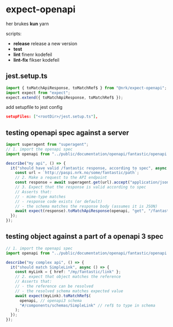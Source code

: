 # expect-openapi

her brukes **kun** yarn

scripts:

- **release** release a new version
- **test**
- **lint** finenr kodefeil
- **lint-fix** fikser kodefeil

## jest.setup.ts

```ts
import { toMatchApiResponse, toMatchRef$ } from "@nrk/expect-openapi";
import expect from "expect";
expect.extend({ toMatchApiResponse, toMatchRef$ });
```

add setupfile to jest config

```json
setupFiles: ["<rootDir>/jest.setup.ts"],
```

## testing openapi spec against a server

```ts
import superagent from "superagent";
// 1. import the openapi spec
import openapi from "../public/documentation/openapi/fantastic/openapi.json";

describe("my api", () => {
  it("should have valid /fantastic response, according to spec", async () => {
    const url = `http://paspi.nrk.no/some/fantastic/path`;
    // 2. Make a request to the API endpoint
    const response = await superagent.get(url).accept("application/json");
    // 3. Expect that the response is valid according to spec
    // Asserts that:
    // - mime-type matches
    // - response code exists (or default)
    // - the schema matches the response body (assumes it is JSON)
    await expect(response).toMatchApiResponse(openapi, "get", "/fantastic");
  });
});
```

## testing object against a part of a openapi 3 spec

```ts
// 1. import the openapi spec
import openapi from "../public/documentation/openapi/fantastic/openapi.json";

describe("my complex api", () => {
  it("should match SimpleLink", async () => {
    const myLink = { href: "/my/fantastic/link" };
    // 2. expect that object matches the reference
    // Asserts that:
    // - the reference can be resolved
    // - the resolved schema matches expected value
    await expect(myLink).toMatchRef$(
      openapi, // openapi3 schema
      "#/components/schemas/SimpleLink" // ref$ to type in schema
    );
  });
});
```
